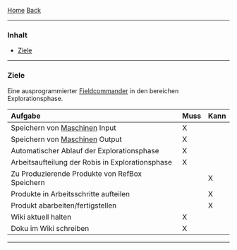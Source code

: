 [Home](home) [Back](KonzeptFL)  

----------

### Inhalt ###
- <a href="#z">Ziele</a>



----------

### <a name="z">Ziele</a> ###


Eine ausprogrammierter [Fieldcommander](WikiSolidus) in den bereichen Explorationsphase.  


| Aufgabe| Muss| Kann| 
| :------- | --- | :---- |
|Speichern von [Maschinen](Machine) Input| X| |
|Speichern von [Maschinen](Machine) Output| X| |
|Automatischer Ablauf der Explorationsphase| X| |
|Arbeitsaufteilung der Robis in Explorationsphase| X| |
|Zu Produzierende Produkte von RefBox Speichern||X|
|Produkte in Arbeitsschritte aufteilen||X|
|Produkt abarbeiten/fertigstellen||X|
|Wiki aktuell halten|X||
|Doku im Wiki schreiben|X||



 
 

----------